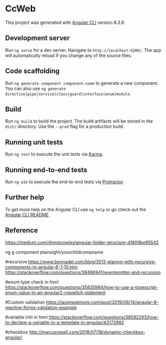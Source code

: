 # CcWeb

This project was generated with [Angular CLI](https://github.com/angular/angular-cli) version 8.3.9.

## Development server

Run `ng serve` for a dev server. Navigate to `http://localhost:4200/`. The app will automatically reload if you change any of the source files.

## Code scaffolding

Run `ng generate component component-name` to generate a new component. You can also use `ng generate directive|pipe|service|class|guard|interface|enum|module`.

## Build

Run `ng build` to build the project. The build artifacts will be stored in the `dist/` directory. Use the `--prod` flag for a production build.

## Running unit tests

Run `ng test` to execute the unit tests via [Karma](https://karma-runner.github.io).

## Running end-to-end tests

Run `ng e2e` to execute the end-to-end tests via [Protractor](http://www.protractortest.org/).

## Further help

To get more help on the Angular CLI use `ng help` or go check out the [Angular CLI README](https://github.com/angular/angular-cli/blob/master/README.md).

## Reference

https://medium.com/@motcowley/angular-folder-structure-d1809be95542

ng g component plainsight/yourchildcompname

#recursive
https://www.bennadel.com/blog/3513-playing-with-recursive-components-in-angular-6-1-10.htm
https://stackoverflow.com/questions/38486941/eventemitter-and-recursion


#enum type check in html
https://stackoverflow.com/questions/35835984/how-to-use-a-typescript-enum-value-in-an-angular2-ngswitch-statement


#Custom validation
https://jasonwatmore.com/post/2019/06/14/angular-8-reactive-forms-validation-example

#variable initi in html
https://stackoverflow.com/questions/38582293/how-to-declare-a-variable-in-a-template-in-angular/43172992

#checkbox
http://marcusresell.com/2018/07/18/dynamic-checkbox-angular/

